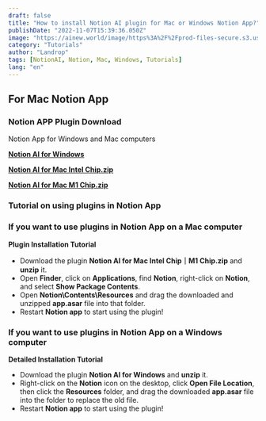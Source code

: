 ```yaml
---
draft: false
title: "How to install Notion AI plugin for Mac or Windows Notion App?"
publishDate: "2022-11-07T15:39:36.050Z"
image: "https://ainew.world/image/https%3A%2F%2Fprod-files-secure.s3.us-west-2.amazonaws.com%2F1739f6b6-5b86-4c9a-93b1-11e9049c7339%2Fb808cd23-444b-4ff8-8969-d2835cc3e012%2F900.506__2023-07-1322_57_49.jpeg?table=block&id=df2b92bf-2396-4482-831f-b4f274e5e90a&spaceId=1739f6b6-5b86-4c9a-93b1-11e9049c7339&width=1800&userId=&cache=v2"
category: "Tutorials"
author: "Landrop"
tags: [NotionAI, Notion, Mac, Windows, Tutorials]
lang: "en"
---
```


<!-- How to install Notion AI plugin for Mac or Windows Notion App?  -->

## For Mac Notion App

### Notion APP Plugin Download

Notion App for Windows and Mac computers

**[Notion AI for Windows](https://www.123pan.com/s/vtoiVv-vkYsH.html)**

**[Notion AI for Mac Intel Chip.zip](https://www.123pan.com/s/vtoiVv-gEYsH.html)**

**[Notion AI for Mac M1 Chip.zip](https://www.123pan.com/s/vtoiVv-FEYsH.html)**

### Tutorial on using plugins in Notion App

### If you want to use plugins in Notion App on a Mac computer

**Plugin Installation Tutorial**

- Download the plugin **Notion AI for Mac Intel Chip｜M1 Chip.zip** and **unzip** it.
- Open **Finder**, click on **Applications**, find **Notion**, right-click on **Notion**, and select **Show Package Contents**.
- Open **Notion\Contents\Resources** and drag the downloaded and unzipped **app.asar** file into that folder.
- Restart **Notion app** to start using the plugin!

### If you want to use plugins in Notion App on a Windows computer

**Detailed Installation Tutorial**
- Download the plugin **Notion AI for Windows** and **unzip** it.
- Right-click on the **Notion** icon on the desktop, click **Open File Location**, then click the **Resources** folder, and drag the downloaded **app.asar** file into the folder to replace the old file.
- Restart **Notion app** to start using the plugin!


